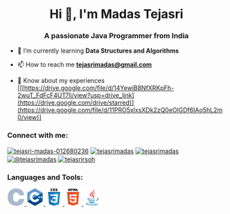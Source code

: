 <h1 align="center">Hi 👋, I'm Madas Tejasri</h1>
<h3 align="center">A passionate Java Programmer from India</h3>

- 🌱 I’m currently learning **Data Structures and Algorithms**

- 📫 How to reach me **tejasrimadas@gmail.com**

- 📄 Know about my experiences [[[https://drive.google.com/file/d/14YewiB8NfXRKpFh-2wuT_FdFcF4UT7li/view?usp=drive_link](https://drive.google.com/drive/starred)](https://drive.google.com/file/d/11PRO5xlxsXDk2zQ0eOlGDf6IAo5hL2m0/view)]

<h3 align="left">Connect with me:</h3>
<p align="left">
<a href="https://linkedin.com/in/tejasri-madas-012680236" target="blank"><img align="center" src="https://raw.githubusercontent.com/rahuldkjain/github-profile-readme-generator/master/src/images/icons/Social/linked-in-alt.svg" alt="tejasri-madas-012680236" height="30" width="40" /></a>
<a href="https://www.hackerrank.com/tejasrimadas" target="blank"><img align="center" src="https://raw.githubusercontent.com/rahuldkjain/github-profile-readme-generator/master/src/images/icons/Social/hackerrank.svg" alt="tejasrimadas" height="30" width="40" /></a>
<a href="https://www.leetcode.com/tejasrimadas" target="blank"><img align="center" src="https://raw.githubusercontent.com/rahuldkjain/github-profile-readme-generator/master/src/images/icons/Social/leet-code.svg" alt="tejasrimadas" height="30" width="40" /></a>
<a href="https://www.hackerearth.com/@tejasrimadas" target="blank"><img align="center" src="https://raw.githubusercontent.com/rahuldkjain/github-profile-readme-generator/master/src/images/icons/Social/hackerearth.svg" alt="@tejasrimadas" height="30" width="40" /></a>
<a href="https://auth.geeksforgeeks.org/user/tejasrirsoh" target="blank"><img align="center" src="https://raw.githubusercontent.com/rahuldkjain/github-profile-readme-generator/master/src/images/icons/Social/geeks-for-geeks.svg" alt="tejasrirsoh" height="30" width="40" /></a>
</p>

<h3 align="left">Languages and Tools:</h3>
<p align="left"> <a href="https://www.cprogramming.com/" target="_blank" rel="noreferrer"> <img src="https://raw.githubusercontent.com/devicons/devicon/master/icons/c/c-original.svg" alt="c" width="40" height="40"/> </a> <a href="https://www.w3schools.com/cpp/" target="_blank" rel="noreferrer"> <img src="https://raw.githubusercontent.com/devicons/devicon/master/icons/cplusplus/cplusplus-original.svg" alt="cplusplus" width="40" height="40"/> </a> <a href="https://www.w3schools.com/css/" target="_blank" rel="noreferrer"> <img src="https://raw.githubusercontent.com/devicons/devicon/master/icons/css3/css3-original-wordmark.svg" alt="css3" width="40" height="40"/> </a> <a href="https://www.w3.org/html/" target="_blank" rel="noreferrer"> <img src="https://raw.githubusercontent.com/devicons/devicon/master/icons/html5/html5-original-wordmark.svg" alt="html5" width="40" height="40"/> </a> <a href="https://www.java.com" target="_blank" rel="noreferrer"> <img src="https://raw.githubusercontent.com/devicons/devicon/master/icons/java/java-original.svg" alt="java" width="40" height="40"/> </a> </p>

